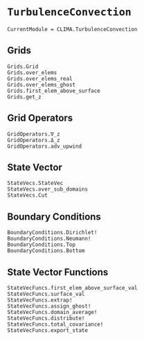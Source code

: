# `TurbulenceConvection`

```@meta
CurrentModule = CLIMA.TurbulenceConvection
```

## Grids

```@docs
Grids.Grid
Grids.over_elems
Grids.over_elems_real
Grids.over_elems_ghost
Grids.first_elem_above_surface
Grids.get_z
```

## Grid Operators

```@docs
GridOperators.∇_z
GridOperators.Δ_z
GridOperators.adv_upwind
```

## State Vector

```@docs
StateVecs.StateVec
StateVecs.over_sub_domains
StateVecs.Cut
```

## Boundary Conditions
```@docs
BoundaryConditions.Dirichlet!
BoundaryConditions.Neumann!
BoundaryConditions.Top
BoundaryConditions.Bottom
```

## State Vector Functions
```@docs
StateVecFuncs.first_elem_above_surface_val
StateVecFuncs.surface_val
StateVecFuncs.extrap!
StateVecFuncs.assign_ghost!
StateVecFuncs.domain_average!
StateVecFuncs.distribute!
StateVecFuncs.total_covariance!
StateVecFuncs.export_state
```

